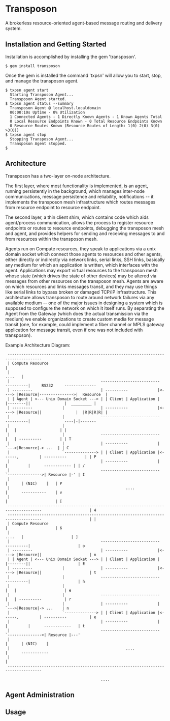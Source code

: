 Transposon
==========
A brokerless resource-oriented agent-based message routing and delivery system.

Installation and Getting Started
--------------------------------
Installation is accomplished by installing the gem 'transposon'.

    $ gem install transposon

Once the gem is installed the command 'txpsn' will allow you to start, stop, and
manage the transposon agent.

    $ txpsn agent start
      Starting Transposon Agent...
      Transposon Agent started.
    $ txpsn agent status --summary
      Transposon Agent @ localhost.localdomain
      00:00:10s Uptime - 0% Utilization
      1 Connected Agents - 1 Directly Known Agents - 1 Known Agents Total
      0 Local Resource Endpoints Known - 0 Total Resource Endpoints Known
      0 Resource Routes Known (Resource Routes of Length: 1(0) 2(0) 3(0) >3(0))
    $ txpsn agent stop
      Stopping Transposon Agent...
      Transposon Agent stopped.
    $

Architecture
------------
Transposon has a two-layer on-node architecture.

The first layer, where most functionality is implemented, is an agent, running 
persistently in the background, which manages inter-node communications, message 
persistence and reliability, notifications -- it implements the transposon mesh 
infrastructure which routes messages from resource endpoint to resource endpoint.

The second layer, a thin client shim, which contains code which aids agent/process 
communication, allows the process to register resource endpoints or routes to 
resource endpoints, debugging the transposon mesh and agent, and provides helpers 
for sending and receiving messages to and from resources within the transposon mesh.

Agents run on Compute resources, they speak to applications via a unix domain socket which
connect those agents to resources and other agents, either directly or indirectly via network links, serial
links, SSH links, basically any medium for which an application is written, which interfaces with
the agent. Applications may export virtual resources to the transposon mesh whose state (which
drives the state of other devices) may be altered via messages from other resources on the transposon
mesh. Agents are aware on which resources and links messages transit, and they may use things like serial
links to bypass broken or damaged TCP/IP infrastructure. This architecture allows transposon to route around
network failures via any available medium -- one of the major issues in designing a system which is supposed
to configure the network on which it itself runs. By separating the Agent from the Gateway (which does the actual
transmission via the medium) we enable organizations to create custom media for message transit (one, for example,
could implement a fiber channel or MPLS gateway application for message transit, even if one was not included with transposon).

Example Architecture Diagram:

     -------------------------------------------------------------------------------------
     | Compute Resource                                                                  |   
     |                                                                            ....   |
     |                                        --------------------------       ----------|     RS232     --------------
     | ---------                              | ----------             |<----> |Resource|--------------->|  Resource  |
     | | Agent | <--- Unix Domain Socket ---> | | Client | Application |       |--------||               |  _________ |
     | ---------             |                | ----------             |<----> |Resource||               |  |R|R|R|R| |
     |                       |                --------------------------       ----------|               ----|-|-------
     |                       |                                                       |   |                   | |
     |                       |                --------------------------             |   | ----------        | | T
     |                       |                | ----------             |              `--->|Resource|-> ...  | | C
     |                       `--------------> | | Client | Application |<------,         | ----------        | | P
     |                                        | ----------             |       |         |      ------------ | | /
     |                                        --------------------------       `--------------->| Resource |-' | I
     |                                                                                   |      | (NIC)    |   | P
     |                                                   ....                            |      -----------    | v
     |                                                                                   |                     | [
     -------------------------------------------------------------------------------------                     | 4
     -------------------------------------------------------------------------------------                     | |
     | Compute Resource                                                                  |                     | 6
     |                                                                            ....   |                     | ]
     |                                        --------------------------       ----------|                     | o
     | ---------                              | ----------             |<----> |Resource||                     | n
     | | Agent | <--- Unix Domain Socket ---> | | Client | Application |       |--------||                     | E
     | ---------             |                | ----------             |<----> |Resource||                     | t
     |                       |                --------------------------       ----------|                     | h
     |                       |                                                       |   |                     | e
     |                       |                --------------------------             |   | ----------          | r
     |                       |                | ----------             |              `--->|Resource|-> ...    | n
     |                       `--------------> | | Client | Application |<------,         | ----------          | e
     |                                        | ----------             |       |         |      ------------   | t
     |                                        --------------------------       `--------------->| Resource |---'
     |                                                                                   |      | (NIC)    |
     |                                                   ....                            |      ------------
     |                                                                                   |
     -------------------------------------------------------------------------------------

                                              ....

Agent Administration
--------------------

Usage
-----
